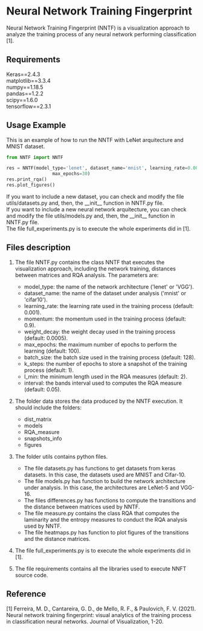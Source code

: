 # Neural Network Training Fingerprint
Neural Network Training Fingerprint (NNTF) is a visualization approach to analyze the training process of any neural network performing classification [1].

## Requirements

Keras==2.4.3\
matplotlib==3.3.4\
numpy==1.18.5\
pandas==1.2.2\
scipy==1.6.0\
tensorflow==2.3.1

## Usage Example

This is an example of how to run the NNTF with LeNet arquitecture and MNIST dataset.

```python
from NNTF import NNTF

res = NNTF(model_type='lenet', dataset_name='mnist', learning_rate=0.001, momentum=0.9, weight_decay=0.005,
                 max_epochs=30)
res.print_rqa()
res.plot_figures()
```
If you want to include a new dataset, you can check and modify the file utils/datasets.py and, then, the \_\_init\_\_ function in NNTF.py file.\
If you want to include a new neural network arquitecture, you can check and modify the file utils/models.py and, then, the \_\_init\_\_ function in NNTF.py file.\
The file full_experiments.py is to execute the whole experiments did in [1].

## Files description

1. The file NNTF.py contains the class NNTF that executes the visualization approach, including the network training, distances between matrices and RQA analysis.
The parameters are:
   - model_type: the name of the network architecture ('lenet' or 'VGG').
   - dataset_name: the name of the dataset under analysis ('mnist' or 'cifar10').
   - learning_rate: the learning rate used in the training process (default: 0.001).
   - momentum: the momentum used in the training process (default: 0.9).
   - weight_decay: the weight decay used in the training process (default: 0.0005).
   - max_epochs: the maximum number of epochs to perform the learning (default: 100).
   - batch_size: the batch size used in the training process (default: 128).
   - k_steps: the number of epochs to store a snapshot of the training process (default: 1).
   - l_min: the minimum length used in the RQA measures (default: 2).
   - interval: the bands interval used to computes the RQA measure (default: 0.05).

2. The folder data stores the data produced by the NNTF execution.
It should include the folders:
   - dist_matrix
   - models
   - RQA_measure
   - snapshots_info
   - figures

3. The folder utils contains python files.
   - The file datasets.py has functions to get datasets from keras datasets. In this case, the datasets used are MNIST and Cifar-10.
   - The file models.py has function to build the network architecture under analysis. In this case, the architectures are LeNet-5 and VGG-16.
   - The files differences.py has functions to compute the transitions and the distance between matrices used by NNTF.
   - The file measure.py contains the class RQA that computes the laminarity and the entropy measures to conduct the RQA analysis used by NNTF.
   - The file heatmaps.py has function to plot figures of the transitions and the distance matrices.

4. The file full_experiments.py is to execute the whole experiments did in [1].

5. The file requirements contains all the libraries used to execute NNFT source code.

## Reference

[1] Ferreira, M. D., Cantareira, G. D., de Mello, R. F., & Paulovich, F. V. (2021). Neural network training fingerprint: visual analytics of the training process in classification neural networks. Journal of Visualization, 1-20.


